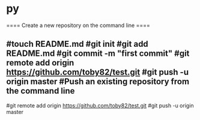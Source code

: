 py
====
==== Create a new repository on the command line ====

#touch README.md
#git init
#git add README.md
#git commit -m "first commit"
#git remote add origin https://github.com/toby82/test.git
#git push -u origin master
#Push an existing repository from the command line
----------
#git remote add origin https://github.com/toby82/test.git
#git push -u origin master
